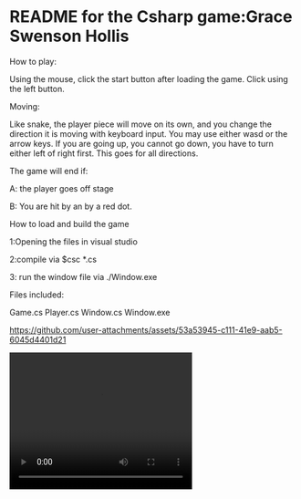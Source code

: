 # README for the Csharp game:Grace Swenson Hollis

How to play:

Using the mouse, click the start button after loading the game. Click using the left button. 

Moving:

Like snake, the player piece will move on its own, and you change the direction it is moving with keyboard input. You may use either wasd or the arrow keys. If you are going up, you cannot go down, you have to turn either left of right first. This goes for all directions.

The game will end if:

A: the player goes off stage

B: You are hit by an by a red dot.



How to load and build the game

1:Opening the files in visual studio

2:compile via $csc *.cs

3: run the window file via ./Window.exe

Files included:

Game.cs
Player.cs
Window.cs
Window.exe



https://github.com/user-attachments/assets/53a53945-c111-41e9-aab5-6045d4401d21


<video width="320" height="240" controls>
  <source src="video.mp4" type="video/mp4">
</video>

